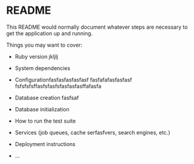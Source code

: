 # README

This README would normally document whatever steps are necessary to get the
application up and running.

Things you may want to cover:

* Ruby version
jkljlj
* System dependencies

* Configurationfasfasfasfasfasf
fasfafafasfasfasf
 fsfsfsfsffasfsfasfsfasfasfasffafasfa
* Database creation
fasfsaf
* Database initialization

* How to run the test suite

* Services (job queues, cache serfasfvers, search engines, etc.)

* Deployment instructions

* ...
